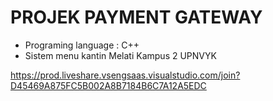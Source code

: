 # PROJEK PAYMENT GATEWAY
- Programing language : C++
- Sistem menu kantin Melati Kampus 2 UPNVYK


https://prod.liveshare.vsengsaas.visualstudio.com/join?D45469A875FC5B002A8B7184B6C7A12A5EDC 
